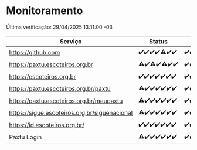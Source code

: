 # Monitoramento

Última verificação: 29/04/2025 13:11:00 -03

|Serviço|Status|Últimas 24h|
|---|---|---|
|https://github.com|<span title="2025-04-22: OK=23">✔️</span><span title="2025-04-23: OK=23">✔️</span><span title="2025-04-24: OK=23">✔️</span><span title="2025-04-25: OK=23">✔️</span><span title="2025-04-26: OK=22, Falhas=1">⚠️</span><span title="2025-04-27: OK=23">✔️</span><span title="2025-04-28: OK=14">✔️</span>|<span title="28/04/2025 13:11:00 -03 : 200">✔️</span><span title="28/04/2025 14:08:00 -03 : 200">✔️</span><span title="28/04/2025 15:13:00 -03 : 200">✔️</span><span title="28/04/2025 16:07:00 -03 : 200">✔️</span><span title="28/04/2025 17:10:00 -03 : 200">✔️</span><span title="28/04/2025 18:07:00 -03 : 200">✔️</span><span title="28/04/2025 19:09:00 -03 : 200">✔️</span><span title="28/04/2025 20:08:00 -03 : 200">✔️</span><span title="28/04/2025 21:45:00 -03 : 200">✔️</span><span title="28/04/2025 23:24:00 -03 : 200">✔️</span><span title="29/04/2025 00:31:00 -03 : 200">✔️</span><span title="29/04/2025 01:11:00 -03 : 200">✔️</span><span title="29/04/2025 02:10:00 -03 : 200">✔️</span><span title="29/04/2025 03:14:00 -03 : 200">✔️</span><span title="29/04/2025 04:10:00 -03 : 200">✔️</span><span title="29/04/2025 05:14:00 -03 : 200">✔️</span><span title="29/04/2025 06:10:00 -03 : 200">✔️</span><span title="29/04/2025 07:10:00 -03 : 200">✔️</span><span title="29/04/2025 08:08:00 -03 : 200">✔️</span><span title="29/04/2025 09:18:00 -03 : 200">✔️</span><span title="29/04/2025 10:25:00 -03 : 200">✔️</span><span title="29/04/2025 11:09:00 -03 : 200">✔️</span><span title="29/04/2025 12:09:00 -03 : 200">✔️</span><span title="29/04/2025 13:11:00 -03 : 200">✔️</span>|
|https://paxtu.escoteiros.org.br|<span title="2025-04-22: OK=22, Falhas=1">⚠️</span><span title="2025-04-23: OK=23">✔️</span><span title="2025-04-24: OK=22, Falhas=1">⚠️</span><span title="2025-04-25: OK=23">✔️</span><span title="2025-04-26: OK=22, Falhas=1">⚠️</span><span title="2025-04-27: OK=23">✔️</span><span title="2025-04-28: OK=14">✔️</span>|<span title="28/04/2025 13:11:00 -03 : 200">✔️</span><span title="28/04/2025 14:08:00 -03 : 200">✔️</span><span title="28/04/2025 15:13:00 -03 : 200">✔️</span><span title="28/04/2025 16:07:00 -03 : 200">✔️</span><span title="28/04/2025 17:10:00 -03 : 200">✔️</span><span title="28/04/2025 18:07:00 -03 : 200">✔️</span><span title="28/04/2025 19:09:00 -03 : 200">✔️</span><span title="28/04/2025 20:08:00 -03 : 200">✔️</span><span title="28/04/2025 21:45:00 -03 : 0">❌</span><span title="28/04/2025 23:24:00 -03 : 200">✔️</span><span title="29/04/2025 00:31:00 -03 : 200">✔️</span><span title="29/04/2025 01:11:00 -03 : 200">✔️</span><span title="29/04/2025 02:10:00 -03 : 200">✔️</span><span title="29/04/2025 03:14:00 -03 : 200">✔️</span><span title="29/04/2025 04:10:00 -03 : 200">✔️</span><span title="29/04/2025 05:14:00 -03 : 200">✔️</span><span title="29/04/2025 06:10:00 -03 : 200">✔️</span><span title="29/04/2025 07:10:00 -03 : 200">✔️</span><span title="29/04/2025 08:08:00 -03 : 200">✔️</span><span title="29/04/2025 09:18:00 -03 : 200">✔️</span><span title="29/04/2025 10:25:00 -03 : 200">✔️</span><span title="29/04/2025 11:09:00 -03 : 200">✔️</span><span title="29/04/2025 12:09:00 -03 : 200">✔️</span><span title="29/04/2025 13:11:00 -03 : 200">✔️</span>|
|https://escoteiros.org.br|<span title="2025-04-22: OK=23">✔️</span><span title="2025-04-23: OK=23">✔️</span><span title="2025-04-24: OK=23">✔️</span><span title="2025-04-25: OK=23">✔️</span><span title="2025-04-26: OK=23">✔️</span><span title="2025-04-27: OK=23">✔️</span><span title="2025-04-28: OK=14">✔️</span>|<span title="28/04/2025 13:11:00 -03 : 200">✔️</span><span title="28/04/2025 14:08:00 -03 : 200">✔️</span><span title="28/04/2025 15:13:00 -03 : 200">✔️</span><span title="28/04/2025 16:07:00 -03 : 200">✔️</span><span title="28/04/2025 17:10:00 -03 : 200">✔️</span><span title="28/04/2025 18:07:00 -03 : 200">✔️</span><span title="28/04/2025 19:09:00 -03 : 200">✔️</span><span title="28/04/2025 20:08:00 -03 : 200">✔️</span><span title="28/04/2025 21:45:00 -03 : 200">✔️</span><span title="28/04/2025 23:24:00 -03 : 200">✔️</span><span title="29/04/2025 00:31:00 -03 : 200">✔️</span><span title="29/04/2025 01:11:00 -03 : 200">✔️</span><span title="29/04/2025 02:10:00 -03 : 200">✔️</span><span title="29/04/2025 03:14:00 -03 : 200">✔️</span><span title="29/04/2025 04:10:00 -03 : 200">✔️</span><span title="29/04/2025 05:14:00 -03 : 200">✔️</span><span title="29/04/2025 06:10:00 -03 : 200">✔️</span><span title="29/04/2025 07:10:00 -03 : 200">✔️</span><span title="29/04/2025 08:08:00 -03 : 200">✔️</span><span title="29/04/2025 09:18:00 -03 : 200">✔️</span><span title="29/04/2025 10:25:00 -03 : 200">✔️</span><span title="29/04/2025 11:09:00 -03 : 200">✔️</span><span title="29/04/2025 12:09:00 -03 : 200">✔️</span><span title="29/04/2025 13:11:00 -03 : 200">✔️</span>|
|https://paxtu.escoteiros.org.br/paxtu|<span title="2025-04-22: OK=21, Falhas=2">⚠️</span><span title="2025-04-23: OK=23">✔️</span><span title="2025-04-24: OK=23">✔️</span><span title="2025-04-25: OK=23">✔️</span><span title="2025-04-26: OK=23">✔️</span><span title="2025-04-27: OK=23">✔️</span><span title="2025-04-28: OK=14">✔️</span>|<span title="28/04/2025 13:11:00 -03 : 200">✔️</span><span title="28/04/2025 14:08:00 -03 : 200">✔️</span><span title="28/04/2025 15:13:00 -03 : 200">✔️</span><span title="28/04/2025 16:07:00 -03 : 200">✔️</span><span title="28/04/2025 17:10:00 -03 : 200">✔️</span><span title="28/04/2025 18:07:00 -03 : 200">✔️</span><span title="28/04/2025 19:09:00 -03 : 200">✔️</span><span title="28/04/2025 20:08:00 -03 : 200">✔️</span><span title="28/04/2025 21:45:00 -03 : 200">✔️</span><span title="28/04/2025 23:24:00 -03 : 200">✔️</span><span title="29/04/2025 00:31:00 -03 : 200">✔️</span><span title="29/04/2025 01:11:00 -03 : 200">✔️</span><span title="29/04/2025 02:10:00 -03 : 200">✔️</span><span title="29/04/2025 03:14:00 -03 : 200">✔️</span><span title="29/04/2025 04:10:00 -03 : 200">✔️</span><span title="29/04/2025 05:14:00 -03 : 200">✔️</span><span title="29/04/2025 06:10:00 -03 : 200">✔️</span><span title="29/04/2025 07:10:00 -03 : 200">✔️</span><span title="29/04/2025 08:08:00 -03 : 200">✔️</span><span title="29/04/2025 09:18:00 -03 : 200">✔️</span><span title="29/04/2025 10:25:00 -03 : 200">✔️</span><span title="29/04/2025 11:09:00 -03 : 200">✔️</span><span title="29/04/2025 12:09:00 -03 : 200">✔️</span><span title="29/04/2025 13:11:00 -03 : 200">✔️</span>|
|https://paxtu.escoteiros.org.br/meupaxtu|<span title="2025-04-22: OK=22, Falhas=1">⚠️</span><span title="2025-04-23: OK=23">✔️</span><span title="2025-04-24: OK=23">✔️</span><span title="2025-04-25: OK=23">✔️</span><span title="2025-04-26: OK=23">✔️</span><span title="2025-04-27: OK=23">✔️</span><span title="2025-04-28: OK=14">✔️</span>|<span title="28/04/2025 13:11:00 -03 : 200">✔️</span><span title="28/04/2025 14:08:00 -03 : 200">✔️</span><span title="28/04/2025 15:13:00 -03 : 200">✔️</span><span title="28/04/2025 16:07:00 -03 : 200">✔️</span><span title="28/04/2025 17:10:00 -03 : 200">✔️</span><span title="28/04/2025 18:07:00 -03 : 200">✔️</span><span title="28/04/2025 19:09:00 -03 : 200">✔️</span><span title="28/04/2025 20:08:00 -03 : 200">✔️</span><span title="28/04/2025 21:45:00 -03 : 200">✔️</span><span title="28/04/2025 23:24:00 -03 : 200">✔️</span><span title="29/04/2025 00:31:00 -03 : 200">✔️</span><span title="29/04/2025 01:11:00 -03 : 200">✔️</span><span title="29/04/2025 02:10:00 -03 : 200">✔️</span><span title="29/04/2025 03:14:00 -03 : 200">✔️</span><span title="29/04/2025 04:10:00 -03 : 200">✔️</span><span title="29/04/2025 05:14:00 -03 : 200">✔️</span><span title="29/04/2025 06:10:00 -03 : 200">✔️</span><span title="29/04/2025 07:10:00 -03 : 200">✔️</span><span title="29/04/2025 08:08:00 -03 : 200">✔️</span><span title="29/04/2025 09:18:00 -03 : 200">✔️</span><span title="29/04/2025 10:25:00 -03 : 200">✔️</span><span title="29/04/2025 11:09:00 -03 : 200">✔️</span><span title="29/04/2025 12:09:00 -03 : 200">✔️</span><span title="29/04/2025 13:11:00 -03 : 200">✔️</span>|
|https://sigue.escoteiros.org.br/siguenacional|<span title="2025-04-22: OK=22, Falhas=1">⚠️</span><span title="2025-04-23: OK=23">✔️</span><span title="2025-04-24: OK=23">✔️</span><span title="2025-04-25: OK=23">✔️</span><span title="2025-04-26: OK=23">✔️</span><span title="2025-04-27: OK=23">✔️</span><span title="2025-04-28: OK=14">✔️</span>|<span title="28/04/2025 13:11:00 -03 : 200">✔️</span><span title="28/04/2025 14:08:00 -03 : 200">✔️</span><span title="28/04/2025 15:13:00 -03 : 200">✔️</span><span title="28/04/2025 16:07:00 -03 : 200">✔️</span><span title="28/04/2025 17:10:00 -03 : 200">✔️</span><span title="28/04/2025 18:07:00 -03 : 200">✔️</span><span title="28/04/2025 19:09:00 -03 : 200">✔️</span><span title="28/04/2025 20:08:00 -03 : 200">✔️</span><span title="28/04/2025 21:45:00 -03 : 200">✔️</span><span title="28/04/2025 23:24:00 -03 : 200">✔️</span><span title="29/04/2025 00:31:00 -03 : 200">✔️</span><span title="29/04/2025 01:11:00 -03 : 200">✔️</span><span title="29/04/2025 02:10:00 -03 : 200">✔️</span><span title="29/04/2025 03:14:00 -03 : 200">✔️</span><span title="29/04/2025 04:10:00 -03 : 200">✔️</span><span title="29/04/2025 05:14:00 -03 : 200">✔️</span><span title="29/04/2025 06:10:00 -03 : 200">✔️</span><span title="29/04/2025 07:10:00 -03 : 200">✔️</span><span title="29/04/2025 08:08:00 -03 : 200">✔️</span><span title="29/04/2025 09:18:00 -03 : 200">✔️</span><span title="29/04/2025 10:25:00 -03 : 200">✔️</span><span title="29/04/2025 11:09:00 -03 : 200">✔️</span><span title="29/04/2025 12:09:00 -03 : 200">✔️</span><span title="29/04/2025 13:11:00 -03 : 200">✔️</span>|
|https://id.escoteiros.org.br/|<span title="2025-04-22: OK=23">✔️</span><span title="2025-04-23: OK=23">✔️</span><span title="2025-04-24: OK=23">✔️</span><span title="2025-04-25: OK=23">✔️</span><span title="2025-04-26: OK=23">✔️</span><span title="2025-04-27: OK=23">✔️</span><span title="2025-04-28: OK=14">✔️</span>|<span title="28/04/2025 13:11:00 -03 : 200">✔️</span><span title="28/04/2025 14:08:00 -03 : 200">✔️</span><span title="28/04/2025 15:13:00 -03 : 200">✔️</span><span title="28/04/2025 16:07:00 -03 : 200">✔️</span><span title="28/04/2025 17:10:00 -03 : 200">✔️</span><span title="28/04/2025 18:07:00 -03 : 200">✔️</span><span title="28/04/2025 19:09:00 -03 : 200">✔️</span><span title="28/04/2025 20:08:00 -03 : 200">✔️</span><span title="28/04/2025 21:45:00 -03 : 200">✔️</span><span title="28/04/2025 23:24:00 -03 : 200">✔️</span><span title="29/04/2025 00:31:00 -03 : 200">✔️</span><span title="29/04/2025 01:11:00 -03 : 200">✔️</span><span title="29/04/2025 02:10:00 -03 : 200">✔️</span><span title="29/04/2025 03:14:00 -03 : 200">✔️</span><span title="29/04/2025 04:10:00 -03 : 200">✔️</span><span title="29/04/2025 05:14:00 -03 : 200">✔️</span><span title="29/04/2025 06:10:00 -03 : 200">✔️</span><span title="29/04/2025 07:10:00 -03 : 200">✔️</span><span title="29/04/2025 08:08:00 -03 : 200">✔️</span><span title="29/04/2025 09:18:00 -03 : 200">✔️</span><span title="29/04/2025 10:25:00 -03 : 200">✔️</span><span title="29/04/2025 11:09:00 -03 : 200">✔️</span><span title="29/04/2025 12:09:00 -03 : 200">✔️</span><span title="29/04/2025 13:11:00 -03 : 200">✔️</span>|
|Paxtu Login|<span title="2025-04-22: OK=22, Falhas=1">⚠️</span><span title="2025-04-23: OK=23">✔️</span><span title="2025-04-24: OK=23">✔️</span><span title="2025-04-25: OK=23">✔️</span><span title="2025-04-26: OK=23">✔️</span><span title="2025-04-27: OK=23">✔️</span><span title="2025-04-28: OK=14">✔️</span>|<span title="28/04/2025 13:11:00 -03 : 200">✔️</span><span title="28/04/2025 14:08:00 -03 : 200">✔️</span><span title="28/04/2025 15:13:00 -03 : 200">✔️</span><span title="28/04/2025 16:07:00 -03 : 200">✔️</span><span title="28/04/2025 17:10:00 -03 : 200">✔️</span><span title="28/04/2025 18:07:00 -03 : 200">✔️</span><span title="28/04/2025 19:09:00 -03 : 200">✔️</span><span title="28/04/2025 20:08:00 -03 : 200">✔️</span><span title="28/04/2025 21:45:00 -03 : 200">✔️</span><span title="28/04/2025 23:24:00 -03 : 200">✔️</span><span title="29/04/2025 00:31:00 -03 : 200">✔️</span><span title="29/04/2025 01:11:00 -03 : 200">✔️</span><span title="29/04/2025 02:10:00 -03 : 200">✔️</span><span title="29/04/2025 03:14:00 -03 : 200">✔️</span><span title="29/04/2025 04:10:00 -03 : 200">✔️</span><span title="29/04/2025 05:14:00 -03 : 200">✔️</span><span title="29/04/2025 06:10:00 -03 : 200">✔️</span><span title="29/04/2025 07:10:00 -03 : 200">✔️</span><span title="29/04/2025 08:08:00 -03 : 200">✔️</span><span title="29/04/2025 09:18:00 -03 : 200">✔️</span><span title="29/04/2025 10:25:00 -03 : 200">✔️</span><span title="29/04/2025 11:09:00 -03 : 200">✔️</span><span title="29/04/2025 12:09:00 -03 : 200">✔️</span><span title="29/04/2025 13:11:00 -03 : 200">✔️</span>|
